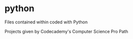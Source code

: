 # python

Files contained within coded with Python

Projects given by Codecademy's Computer Science Pro Path
